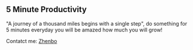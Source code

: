 ## 5 Minute Productivity

"A journey of a thousand miles begins with a single step", do something for 5 minutes everyday you will be amazed how much you will grow!

Contatct me: [Zhenbo](zhenbo_yan@yahoo.com)
